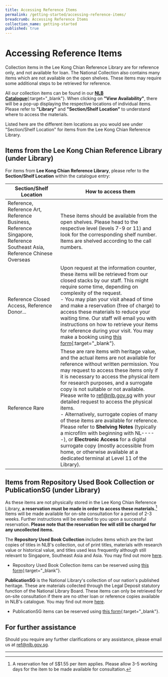```yaml
---
title: Accessing Reference Items
permalink: /getting-started/accessing-reference-items/
breadcrumb: Accessing Reference Items
collection_name: getting-started
published: true
---
```


# **Accessing Reference Items**

Collection items in the Lee Kong Chian Reference Library are for reference only, and not available for loan. The National Collection also contains many items which are not available on the open shelves. These items may require some additional steps to be retrieved for reference.

All our collection items can be found in our [**NLB Catalogue**](https://catalogue.nlb.gov.sg){:target="_blank"}. When clicking on **"View Availability"**, there will be a pop-up displaying the respective locations of individual items. Please refer to **"Library"** and **"Section/Shelf Location"** to understand where to access the materials.

Listed here are the different item locations as you would see under "Section/Shelf Location" for items from the Lee Kong Chian Reference Library.

## Items from the **Lee Kong Chian Reference Library** (under Library)

For items from **Lee Kong Chian Reference Library**, please refer to the **Section/Shelf Location** within the catalogue entry:

| Section/Shelf Location                                       | How to access them                                           |
| ------------------------------------------------------------ | ------------------------------------------------------------ |
| Reference, Reference Art, Reference Business, Reference Singapore, Reference Southeast Asia, Reference Chinese Overseas | These items should be available from the open shelves. Please head to the respective level (levels 7-9 or 11) and look for the corresponding shelf number. Items are shelved according to the call numbers. |
| Reference Closed Access, Reference Donor...                  | Upon request at the information counter, these items will be retrieved from our closed stacks by our staff. This might require some time, depending on complexity of the request.<br>- You may plan your visit ahead of time and make a reservation (free of charge) to access these materials to reduce your waiting time. Our staff will email you with instructions on how to retrieve your items for reference during your visit. You may make a booking using [this form](https://go.gov.sg/nlb-reserverclos-refnlbwebsite){:target="_blank"}. |
| Reference Rare                                               | These are rare items with heritage value, and the actual items are not available for reference without written permission. You may request to access these items only if it is necessary to access the physical item for research purposes, and a surrogate copy is not suitable or not available. Please write to [ref@nlb.gov.sg](mailto:ref@nlb.gov.sg) with your detailed request to access the physical items.<br>- Alternatively, surrogate copies of many of these items are available for reference. Please refer to **Shelving Notes** (typically a microfilm with beginning with NL-----), or **Electronic Access** for a digital surrogate copy (mostly accessible from home, or otherwise available at a dedicated terminal at Level 11 of the Library). |

## Items from **Repository Used Book Collection** or **PublicationSG** (under Library)

As these items are not physically stored in the Lee Kong Chian Reference Library, **a reservation must be made in order to access these materials.**[^1] Items will be made available for on-site consultation for a period of 2-3 weeks. Further instructions will be emailed to you upon a successful reservation. **Please note that the reservation fee will still be charged for any uncollected items.**

The **Repository Used Book Collection** includes items which are the last copies of titles in NLB's collection, out of print titles, materials with research value or historical value, and titles used less frequently although still relevant to Singapore, Southeast Asia and Asia. You may find out more [here](https://www.nlb.gov.sg/SearchDiscover/Services/ResearchServices/RepositoryUsedBookCollection.aspx).

- Repository Used Book Collection items can be reserved using [this form](https://go.gov.sg/nlb-rur-form){:target="_blank"}.

**PublicationSG** is the National Library's collection of our nation's published heritage. These are materials collected through the Legal Deposit statutory function of the National Library Board. These items can only be retrieved for on-site consultation if there are no other loan or reference copies available in NLB's catalogue. You may find out more [here](https://www.nlb.gov.sg/SearchDiscover/Services/ResearchServices/PublicationSG.aspx).

- PublicationSG items can be reserved using [this form](https://go.gov.sg/nlb-pubsg-form){:target="_blank"}.

## For further assistance

Should you require any further clarifications or any assistance, please email us at [ref@nlb.gov.sg](mailto:ref@nlb.gov.sg).

-----

[^1]: A reservation fee of S$1.55 per item applies. Please allow 3-5 working days for the item to be made available for consultation. 

